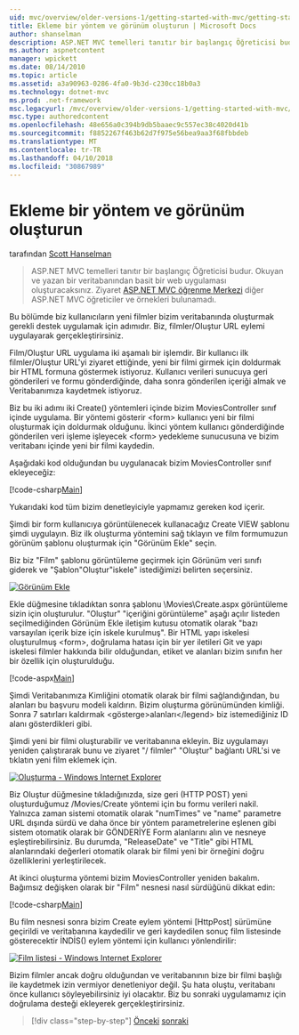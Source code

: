 ```yaml
---
uid: mvc/overview/older-versions-1/getting-started-with-mvc/getting-started-with-mvc-part6
title: Ekleme bir yöntem ve görünüm oluşturun | Microsoft Docs
author: shanselman
description: ASP.NET MVC temelleri tanıtır bir başlangıç Öğreticisi budur. Okuyan ve yazan bir veritabanından basit bir web uygulaması oluşturun.
ms.author: aspnetcontent
manager: wpickett
ms.date: 08/14/2010
ms.topic: article
ms.assetid: a3a90963-0286-4fa0-9b3d-c230cc18b0a3
ms.technology: dotnet-mvc
ms.prod: .net-framework
msc.legacyurl: /mvc/overview/older-versions-1/getting-started-with-mvc/getting-started-with-mvc-part6
msc.type: authoredcontent
ms.openlocfilehash: 48e656a0c394b9db5baaec9c557ec38c4020d41b
ms.sourcegitcommit: f8852267f463b62d7f975e56bea9aa3f68fbbdeb
ms.translationtype: MT
ms.contentlocale: tr-TR
ms.lasthandoff: 04/10/2018
ms.locfileid: "30867989"
---
```

<a name="adding-a-create-method-and-create-view"></a>Ekleme bir yöntem ve görünüm oluşturun
====================
tarafından [Scott Hanselman](https://github.com/shanselman)

> ASP.NET MVC temelleri tanıtır bir başlangıç Öğreticisi budur. Okuyan ve yazan bir veritabanından basit bir web uygulaması oluşturacaksınız. Ziyaret [ASP.NET MVC öğrenme Merkezi](../../../index.md) diğer ASP.NET MVC öğreticiler ve örnekleri bulunamadı.


Bu bölümde biz kullanıcıların yeni filmler bizim veritabanında oluşturmak gerekli destek uygulamak için adımıdır. Biz, filmler/Oluştur URL eylemi uygulayarak gerçekleştirirsiniz.

Film/Oluştur URL uygulama iki aşamalı bir işlemdir. Bir kullanıcı ilk filmler/Oluştur URL'yi ziyaret ettiğinde, yeni bir filmi girmek için doldurmak bir HTML formuna göstermek istiyoruz. Kullanıcı verileri sunucuya geri gönderileri ve formu gönderdiğinde, daha sonra gönderilen içeriği almak ve Veritabanımıza kaydetmek istiyoruz.

Biz bu iki adımı iki Create() yöntemleri içinde bizim MoviesController sınıf içinde uygulama. Bir yöntemi gösterir &lt;form&gt; kullanıcı yeni bir filmi oluşturmak için doldurmak olduğunu. İkinci yöntem kullanıcı gönderdiğinde gönderilen veri işleme işleyecek &lt;form&gt; yedekleme sunucusuna ve bizim veritabanı içinde yeni bir filmi kaydedin.

Aşağıdaki kod olduğundan bu uygulanacak bizim MoviesController sınıf ekleyeceğiz:

[!code-csharp[Main](getting-started-with-mvc-part6/samples/sample1.cs)]

Yukarıdaki kod tüm bizim denetleyiciyle yapmamız gereken kod içerir.

Şimdi bir form kullanıcıya görüntülenecek kullanacağız Create VIEW şablonu şimdi uygulayın. Biz ilk oluşturma yöntemini sağ tıklayın ve film formumuzun görünüm şablonu oluşturmak için "Görünüm Ekle" seçin.

Biz biz "Film" şablonu görüntüleme geçirmek için Görünüm veri sınıfı giderek ve "Şablon"Oluştur"iskele" istediğimizi belirten seçersiniz.

[![Görünüm Ekle](getting-started-with-mvc-part6/_static/image2.png)](getting-started-with-mvc-part6/_static/image1.png)

Ekle düğmesine tıkladıktan sonra şablonu \Movies\Create.aspx görüntüleme sizin için oluşturulur. "Oluştur" "içeriğini görüntüleme" aşağı açılır listeden seçilmediğinden Görünüm Ekle iletişim kutusu otomatik olarak "bazı varsayılan içerik bize için iskele kurulmuş". Bir HTML yapı iskelesi oluşturulmuş &lt;form&gt;, doğrulama hatası için bir yer iletileri Git ve yapı iskelesi filmler hakkında bilir olduğundan, etiket ve alanları bizim sınıfın her bir özellik için oluşturulduğu.

[!code-aspx[Main](getting-started-with-mvc-part6/samples/sample2.aspx)]

Şimdi Veritabanımıza Kimliğini otomatik olarak bir filmi sağlandığından, bu alanları bu başvuru modeli kaldırın. Bizim oluşturma görünümünden kimliği. Sonra 7 satırları kaldırmak &lt;gösterge&gt;alanları&lt;/legend&gt; biz istemediğiniz ID alanı gösterdikleri gibi.

Şimdi yeni bir filmi oluşturabilir ve veritabanına ekleyin. Biz uygulamayı yeniden çalıştırarak bunu ve ziyaret "/ filmler" "Oluştur" bağlantı URL'si ve tıklatın yeni film eklemek için.

[![Oluşturma - Windows Internet Explorer](getting-started-with-mvc-part6/_static/image4.png)](getting-started-with-mvc-part6/_static/image3.png)

Biz Oluştur düğmesine tıkladığınızda, size geri (HTTP POST) yeni oluşturduğumuz /Movies/Create yöntemi için bu formu verileri nakil. Yalnızca zaman sistemi otomatik olarak "numTimes" ve "name" parametre URL dışında sürdü ve daha önce bir yöntem parametrelerine eşlenen gibi sistem otomatik olarak bir GÖNDERİYE Form alanlarını alın ve nesneye eşleştirebilirsiniz. Bu durumda, "ReleaseDate" ve "Title" gibi HTML alanlarındaki değerleri otomatik olarak bir filmi yeni bir örneğini doğru özelliklerini yerleştirilecek.

At ikinci oluşturma yöntemi bizim MoviesController yeniden bakalım. Bağımsız değişken olarak bir "Film" nesnesi nasıl sürdüğünü dikkat edin:

[!code-csharp[Main](getting-started-with-mvc-part6/samples/sample3.cs)]

Bu film nesnesi sonra bizim Create eylem yöntemi [HttpPost] sürümüne geçirildi ve veritabanına kaydedilir ve geri kaydedilen sonuç film listesinde gösterecektir İNDİS() eylem yöntemi için kullanıcı yönlendirilir:

[![Film listesi - Windows Internet Explorer](getting-started-with-mvc-part6/_static/image6.png)](getting-started-with-mvc-part6/_static/image5.png)

Bizim filmler ancak doğru olduğundan ve veritabanının bize bir filmi başlığı ile kaydetmek izin vermiyor denetleniyor değil. Şu hata oluştu, veritabanı önce kullanıcı söyleyebilirsiniz iyi olacaktır. Biz bu sonraki uygulamamız için doğrulama desteği ekleyerek gerçekleştirirsiniz.

> [!div class="step-by-step"]
> [Önceki](getting-started-with-mvc-part5.md)
> [sonraki](getting-started-with-mvc-part7.md)
